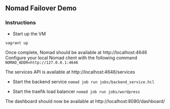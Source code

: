 ##  Nomad Failover Demo

### Instructions

- Start up the VM

`vagrant up`

Once complete, Nomad should be available at http://localhost:4646
Configure your local Nomad client with the following command
`NOMAD_ADDR=http://127.0.0.1:4646`

The services API is available at http://localhost:4646/services

- Start the backend service
`nomad job run jobs/backend_service.hcl`

- Start the traefik load balancer
`nomad job run jobs/wordpress`

The dashboard should now be available at http://localhost:8080/dashboard/

